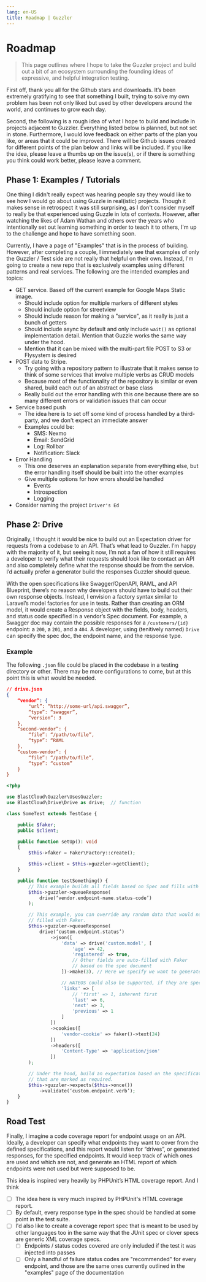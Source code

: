 ```yaml
---
lang: en-US
title: Roadmap | Guzzler
---
```


# Roadmap

> This page outlines where I hope to take the Guzzler project and build out a bit of an ecosystem surrounding the founding ideas of expressive, and helpful integration testing.

First off, thank you all for the Github stars and downloads. It’s been extremely gratifying to see that something I built, trying to solve my own problem has been not only liked but used by other developers around the world, and continues to grow each day.

Second, the following is a rough idea of what I hope to build and include in projects adjacent to Guzzler. Everything listed below is planned, but not set in stone. Furthermore, I would love feedback on either parts of the plan you like, or areas that it could be improved. There will be Github issues created for different points of the plan below and links will be included. If you like the idea, please leave a thumbs up on the issue(s), or if there is something you think could work better, please leave a comment.

## Phase 1: Examples / Tutorials

One thing I didn't really expect was hearing people say they would like to see how I would go about using Guzzle in real(istic) projects. Though it makes sense in retrospect it was still surprising, as I don't consider myself to really be that experienced using Guzzle in lots of contexts. However, after watching the likes of Adam Wathan and others over the years who intentionally set out learning something in order to teach it to others, I'm up to the challenge and hope to have something soon.

Currently, I have a page of "Examples" that is in the process of building. However, after completing a couple, I immediately see that examples of only the Guzzler / Test side are not really that helpful on their own. Instead, I'm going to create a new repo that is exclusively examples using different patterns and real services. The following are the intended examples and topics:

- GET service. Based off the current example for Google Maps Static image.
  - Should include option for multiple markers of different styles
  - Should include option for streetview
  - Should include reason for making a "service", as it really is just a bunch of getters
  - Should include async by default and only include `wait()` as optional implementation detail. Mention that Guzzle works the same way under the hood.
  - Mention that it can be mixed with the multi-part file POST to S3 or Flysystem is desired
- POST data to Stripe.
  - Try going with a repository pattern to illustrate that it makes sense to think of some services that involve multiple verbs as CRUD models
  - Because most of the functionality of the repository is similar or even shared, build each out of an abstract or base class
  - Really build out the error handling with this one because there are so many different errors or validation issues that can occur
- Service based push
  - The idea here is to set off some kind of process handled by a third-party, and we don't expect an immediate answer
  - Examples could be:
    - SMS: Nexmo
    - Email: SendGrid
    - Log: Rollbar
    - Notification: Slack
- Error Handling
  - This one deserves an explanation separate from everything else, but the error handling itself should be built into the other examples
  - Give multiple options for how errors should be handled
    - Events
    - Introspection
    - Logging
- Consider naming the project `Driver's Ed`

## Phase 2: Drive

Originally, I thought it would be nice to build out an Expectation driver for requests from a codebase to an API. That’s what lead to Guzzler. I’m happy with the majority of it, but seeing it now, I’m not a fan of how it still requires a developer to verify what their requests should look like to contact an API and also completely define what the response should be from the service. I’d actually prefer a generator build the responses Guzzler should queue.

With the open specifications like Swagger/OpenAPI, RAML, and API Blueprint, there’s no reason why developers should have to build out their own response objects. Instead, I envision a factory syntax similar to Laravel’s model factories for use in tests. Rather than creating an ORM model, it would create a Response object with the fields, body, headers, and status code specified in a vendor’s Spec document. For example, a Swagger doc may contain the possible responses for a `/customers/{id}` endpoint: a `200`, a `201`, and a `404`. A developer, using (tenitively named) `Drive` can specify the spec doc, the endpoint name, and the response type.

### Example

The following `.json` file could be placed in the codebase in a testing directory or other. There may be more configurations to come, but at this point this is what would be needed.

```json
// drive.json
{
    “vendor”: {
        "url”: “http://some-url/api.swagger”,
        “type”: “swagger”,
        “version”: 3
    },
    “second-vendor”: {
        “file”: “/path/to/file”,
        “type”: “RAML
    },
    “custom-vendor”: {
        “file”: “/path/to/file”,
        “type”: “custom”
    }
}
```

```php
<?php

use BlastCloud\Guzzler\UsesGuzzler;
use BlastCloud\Drive\Drive as drive;  // function

class SomeTest extends TestCase {

    public $faker;
    public $client;

    public function setUp(): void
    {
        $this->faker = Faker\Factory::create();

        $this->client = $this->guzzler->getClient();
    }

    public function testSomething() {
        // This example builds all fields based on Spec and fills with Faker data.
        $this->guzzler->queueResponse(
            drive(‘vendor.endpoint-name.status-code’)
        );

        // This example, you can override any random data that would normally be
        // filled with Faker.
        $this->guzzler->queueResponse(
            drive(‘custom.endpoint.status’)
                ->json([
                    'data' => drive('custom.model', [
                        'age' => 42,
                        'registered' => true,
                        // Other fields are auto-filled with Faker
                        // based on the spec document
                    ])->make(3), // Here we specify we want to generate 3 objects in the 'data' field

                    // HATEOS could also be supported, if they are specified in the spec doc
                    'links' => [
                        // 'first' => 1, inherent first
                        'last' => 6,
                        'next' => 3,
                        'previous' => 1
                    ]
                ])
                ->cookies([
                    'vendor-cookie' => faker()->text(24)
                ])
                ->headers([
                    'Content-Type' => 'application/json'
                ])
        );

        // Under the hood, build an expectation based on the specification, on fields
        // that are marked as required.
        $this->guzzler->expects($this->once())
            ->validate(‘custom.endpoint.verb’);
    }
}
```

## Road Test

Finally, I imagine a code coverage report for endpoint usage on an API. Ideally, a developer can specify what endpoints they want to cover from the defined specifications, and this report would listen for “drives”, or generated responses, for the specified endpoints. It would keep track of which ones are used and which are not, and generate an HTML report of which endpoints were not used but were supposed to be.

This idea is inspired very heavily by PHPUnit’s HTML coverage report. And I think

- [ ] The idea here is very much inspired by PHPUnit's HTML coverage report.
- [ ] By default, every response type in the spec should be handled at some point in the test suite.
- [ ] I'd also like to create a coverage report spec that is meant to be used by other languages too in the same way that the JUnit spec or clover specs are generic XML coverage specs.
  - [ ] Endpoints / status codes covered are only included if the test it was injected into passes
  - [ ] Only a handful of failure status codes are "recommended" for every endpoint, and those are the same ones currently outlined in the "examples" page of the documentation